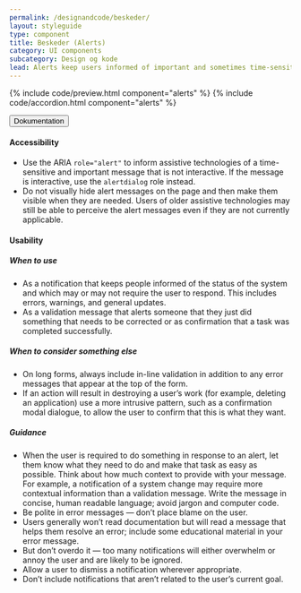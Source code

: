 ```yaml
---
permalink: /designandcode/beskeder/
layout: styleguide
type: component
title: Beskeder (Alerts)
category: UI components
subcategory: Design og kode 
lead: Alerts keep users informed of important and sometimes time-sensitive changes.
---
```


{% include code/preview.html component="alerts" %}
{% include code/accordion.html component="alerts" %}
<div class="accordion-bordered">
  <button class="button-unstyled accordion-button"
      aria-expanded="true" aria-controls="alert-docs">
    Dokumentation
  </button>
  <div id="alert-docs" aria-hidden="false" class="accordion-content">
    <h4 class="heading">Accessibility</h4>
    <ul class="content-list">
      <li>Use the ARIA <code>role=<wbr>"alert"</code> to inform assistive technologies of a time-sensitive and important message that is not interactive. If the message is interactive, use the <code>alertdialog</code> role instead.</li>
      <li>Do not visually hide alert messages on the page and then make them visible when they are needed. Users of older assistive technologies may still be able to perceive the alert messages even if they are not currently applicable.</li>
    </ul>
    <h4 class="heading">Usability</h4>
    <h5>When to use</h5>
    <ul class="content-list">
      <li>As a notification that keeps people informed of the status of the system and which may or may not require the user to respond. This includes errors, warnings, and general updates.</li>
      <li>As a validation message that alerts someone that they just did something that needs to be corrected or as confirmation that a task was completed successfully.</li>
    </ul>
    <h5>When to consider something else</h5>
    <ul class="content-list">
      <li>On long forms, always include in-line validation in addition to any error messages that appear at the top of the form. </li>
      <li>If an action will result in destroying a user’s work (for example, deleting an application) use a more intrusive pattern, such as a confirmation modal dialogue, to allow the user to confirm that this is what they want.</li>
    </ul>
    <h5>Guidance</h5>
    <ul class="content-list">
      <li>When the user is required to do something in response to an alert, let them know what they need to do and make that task as easy as possible. Think about how much context to provide with your message. For example, a notification of a system change may require more contextual information than a validation message. Write the message in concise, human readable language; avoid jargon and computer code.</li>
      <li>Be polite in error messages — don’t place blame on the user.</li>
      <li>Users generally won’t read documentation but will read a message that helps them resolve an error; include some educational material in your error message.</li>
      <li>But don’t overdo it — too many notifications will either overwhelm or annoy the user and are likely to be ignored.</li>
      <li>Allow a user to dismiss a notification wherever appropriate.</li>
      <li>Don’t include notifications that aren’t related to the user’s current goal.</li>
    </ul>
  </div>
</div>
